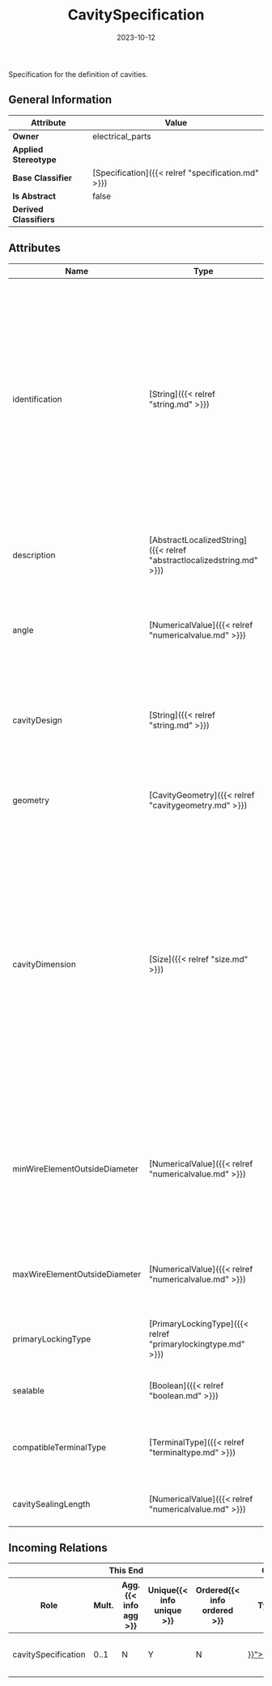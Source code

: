 ﻿---
title: CavitySpecification
toc: false
type: specs
date: "2023-10-12"
draft: false
specification: VEC
version: 2.1.0
documentType: "Recommendation"
elementType: Class
classes:
  - CavitySpecification
menu_name: vec-2.1.0
---
<p> Specification for the definition of cavities.      </p>

## General Information

| Attribute               | Value |
|-------------------------|-------|
| **Owner**               | electrical_parts |
| **Applied Stereotype**  |   |
| **Base Classifier**     | [Specification]({{< relref "specification.md" >}})<br/>  |
| **Is Abstract**         | false |
| **Derived Classifiers** |   |

## Attributes
|  Name  |  Type  |  Mult.  |  Description  |  Owning Classifier  |
|--------|--------|---------|---------------|--------------|
|identification| [String]({{< relref "string.md" >}}) | 1 | <p> Specifies a unique identification of the specification. The identification is guaranteed to be unique within the document containing the specification. For all VEC-documents a Specification-instance can be trusted to be identical if the DocumentVersion-instance is the same (see DocumentVersion) and the identification of the Specification is the same.      </p> | [Specification]({{< relref "specification.md" >}}) |
|description| [AbstractLocalizedString]({{< relref "abstractlocalizedstring.md" >}}) | 0..* | <p> Specifies additional, human readable information about the specification.      </p> | [Specification]({{< relref "specification.md" >}}) |
|angle| [NumericalValue]({{< relref "numericalvalue.md" >}}) | 0..2 | <p> Specifies the angle against two planes of the connector housing a terminal used in this cavity can be buckled.      </p> | [CavitySpecification]({{< relref "cavityspecification.md" >}}) |
|cavityDesign| [String]({{< relref "string.md" >}}) | 0..1 | {{< deprecated since="1.1.4" reason="Replaced by the more meaningful mechanism TerminalTypes.">}}<p> &#160;      </p> | [CavitySpecification]({{< relref "cavityspecification.md" >}}) |
|geometry| [CavityGeometry]({{< relref "cavitygeometry.md" >}}) | 0..1 | <p> Defines the geometry of a cavity in the sealing area (crimp end).      </p> | [CavitySpecification]({{< relref "cavityspecification.md" >}}) |
|cavityDimension| [Size]({{< relref "size.md" >}}) | 0..1 | <p> Specifies the dimension of the cavity in the sealing area of the cavity (crimp end), not in the contacting area (box end).      </p>      <p> The <i>Height</i> of a cavity is defined as the dimension of cavity in the direction of the primary locking. The <i>Width </i>is the dimension orthogonal to the <i>Height.</i>      </p>      <p> For cavities with <i>Geometry = Circular </i>the <i>Size.Width </i>shall be equal to <i>Size.Height.</i>      </p> | [CavitySpecification]({{< relref "cavityspecification.md" >}}) |
|minWireElementOutsideDiameter| [NumericalValue]({{< relref "numericalvalue.md" >}}) | 0..1 | <p> Specifies the minimum diameter a wire is allowed to have to fit into the cavity. This definition is necessary, since wires that are too small might cause movements and in acceptable torsion forces on terminals.      </p> | [CavitySpecification]({{< relref "cavityspecification.md" >}}) |
|maxWireElementOutsideDiameter| [NumericalValue]({{< relref "numericalvalue.md" >}}) | 0..1 | <p>Specifies the maximum diameter a wire is allowed to have to fit into the cavity.  </p> | [CavitySpecification]({{< relref "cavityspecification.md" >}}) |
|primaryLockingType| [PrimaryLockingType]({{< relref "primarylockingtype.md" >}}) | 0..1 | <p>Specifies if the cavity has a primary locking and of what type it is. </p> | [CavitySpecification]({{< relref "cavityspecification.md" >}}) |
|sealable| [Boolean]({{< relref "boolean.md" >}}) | 0..1 | <p>Specifies if the cavity is sealable.  </p> | [CavitySpecification]({{< relref "cavityspecification.md" >}}) |
|compatibleTerminalType| [TerminalType]({{< relref "terminaltype.md" >}}) | 0..* | <p> Defines a list of terminal types that are compatible to this CavitySpecification.      </p> | [CavitySpecification]({{< relref "cavityspecification.md" >}}) |
|cavitySealingLength| [NumericalValue]({{< relref "numericalvalue.md" >}}) | 0..1 | Defines the length of the sealing area in the cavity. | [CavitySpecification]({{< relref "cavityspecification.md" >}}) |


##  Incoming Relations
<table>
    <thead>
        <tr>
           <th colspan="5">This End</th>
           <th colspan="2">Other End</th>
           <th colspan="1">General</th>
        </tr>
        <tr>
           <th>Role</th>
           <th>Mult.</th>
           <th>Agg.{{< info agg >}}</th>
           <th>Unique{{< info unique >}}</th>
           <th>Ordered{{< info ordered >}}</th>
           <th>Type</th>
           <th>Mult.</th>
           <th>Description</th>
        </tr>
    <thead>
    <tbody>
    <tr>
        <td>cavitySpecification</td>
        <td>0..1</td>
        <td>N</td>
        <td>Y</td>
        <td>N</td>
        <td><a href="{{< relref "cavity.md" >}}">Cavity</a></td>
        <td>0..*</td>
        <td>References the CavitySpecification that is satisfied by the cavity.</td>
    </tr>
    </tbody>
</table>



